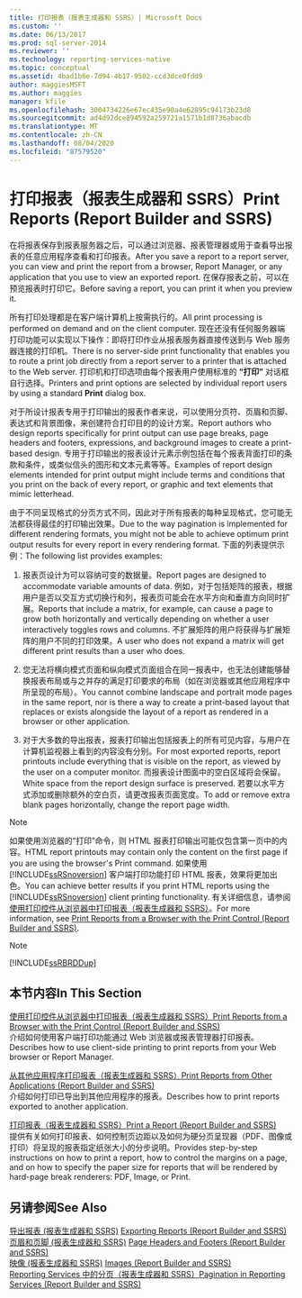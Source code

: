 ```yaml
---
title: 打印报表（报表生成器和 SSRS）| Microsoft Docs
ms.custom: ''
ms.date: 06/13/2017
ms.prod: sql-server-2014
ms.reviewer: ''
ms.technology: reporting-services-native
ms.topic: conceptual
ms.assetid: 4bad1b6e-7d94-4b17-9502-ccd3dce0fdd9
author: maggiesMSFT
ms.author: maggies
manager: kfile
ms.openlocfilehash: 3004734226e67ec435e90a4e62895c94173b23d8
ms.sourcegitcommit: ad4d92dce894592a259721a1571b1d8736abacdb
ms.translationtype: MT
ms.contentlocale: zh-CN
ms.lasthandoff: 08/04/2020
ms.locfileid: "87579520"
---
```

# <a name="print-reports-report-builder-and-ssrs"></a><span data-ttu-id="36a0b-102">打印报表（报表生成器和 SSRS）</span><span class="sxs-lookup"><span data-stu-id="36a0b-102">Print Reports (Report Builder and SSRS)</span></span>
  <span data-ttu-id="36a0b-103">在将报表保存到报表服务器之后，可以通过浏览器、报表管理器或用于查看导出报表的任意应用程序查看和打印报表。</span><span class="sxs-lookup"><span data-stu-id="36a0b-103">After you save a report to a report server, you can view and print the report from a browser, Report Manager, or any application that you use to view an exported report.</span></span> <span data-ttu-id="36a0b-104">在保存报表之前，可以在预览报表时打印它。</span><span class="sxs-lookup"><span data-stu-id="36a0b-104">Before saving a report, you can print it when you preview it.</span></span>  
  
 <span data-ttu-id="36a0b-105">所有打印处理都是在客户端计算机上按需执行的。</span><span class="sxs-lookup"><span data-stu-id="36a0b-105">All print processing is performed on demand and on the client computer.</span></span> <span data-ttu-id="36a0b-106">现在还没有任何服务器端打印功能可以实现以下操作：即将打印作业从报表服务器直接传送到与 Web 服务器连接的打印机。</span><span class="sxs-lookup"><span data-stu-id="36a0b-106">There is no server-side print functionality that enables you to route a print job directly from a report server to a printer that is attached to the Web server.</span></span> <span data-ttu-id="36a0b-107">打印机和打印选项由每个报表用户使用标准的 **“打印”** 对话框自行选择。</span><span class="sxs-lookup"><span data-stu-id="36a0b-107">Printers and print options are selected by individual report users by using a standard **Print** dialog box.</span></span>  
  
 <span data-ttu-id="36a0b-108">对于所设计报表专用于打印输出的报表作者来说，可以使用分页符、页眉和页脚、表达式和背景图像，来创建符合打印目的的设计方案。</span><span class="sxs-lookup"><span data-stu-id="36a0b-108">Report authors who design reports specifically for print output can use page breaks, page headers and footers, expressions, and background images to create a print-based design.</span></span> <span data-ttu-id="36a0b-109">专用于打印输出的报表设计元素示例包括在每个报表背面打印的条款和条件，或类似信头的图形和文本元素等等。</span><span class="sxs-lookup"><span data-stu-id="36a0b-109">Examples of report design elements intended for print output might include terms and conditions that you print on the back of every report, or graphic and text elements that mimic letterhead.</span></span>  
  
 <span data-ttu-id="36a0b-110">由于不同呈现格式的分页方式不同，因此对于所有报表的每种呈现格式，您可能无法都获得最佳的打印输出效果。</span><span class="sxs-lookup"><span data-stu-id="36a0b-110">Due to the way pagination is implemented for different rendering formats, you might not be able to achieve optimum print output results for every report in every rendering format.</span></span> <span data-ttu-id="36a0b-111">下面的列表提供示例：</span><span class="sxs-lookup"><span data-stu-id="36a0b-111">The following list provides examples:</span></span>  
  
1.  <span data-ttu-id="36a0b-112">报表页设计为可以容纳可变的数据量。</span><span class="sxs-lookup"><span data-stu-id="36a0b-112">Report pages are designed to accommodate variable amounts of data.</span></span> <span data-ttu-id="36a0b-113">例如，对于包括矩阵的报表，根据用户是否以交互方式切换行和列，报表页可能会在水平方向和垂直方向同时扩展。</span><span class="sxs-lookup"><span data-stu-id="36a0b-113">Reports that include a matrix, for example, can cause a page to grow both horizontally and vertically depending on whether a user interactively toggles rows and columns.</span></span> <span data-ttu-id="36a0b-114">不扩展矩阵的用户将获得与扩展矩阵的用户不同的打印效果。</span><span class="sxs-lookup"><span data-stu-id="36a0b-114">A user who does not expand a matrix will get different print results than a user who does.</span></span>  
  
2.  <span data-ttu-id="36a0b-115">您无法将横向模式页面和纵向模式页面组合在同一报表中，也无法创建能够替换报表布局或与之并存的满足打印要求的布局（如在浏览器或其他应用程序中所呈现的布局）。</span><span class="sxs-lookup"><span data-stu-id="36a0b-115">You cannot combine landscape and portrait mode pages in the same report, nor is there a way to create a print-based layout that replaces or exists alongside the layout of a report as rendered in a browser or other application.</span></span>  
  
3.  <span data-ttu-id="36a0b-116">对于大多数的导出报表，报表打印输出包括报表上的所有可见内容，与用户在计算机监视器上看到的内容没有分别。</span><span class="sxs-lookup"><span data-stu-id="36a0b-116">For most exported reports, report printouts include everything that is visible on the report, as viewed by the user on a computer monitor.</span></span> <span data-ttu-id="36a0b-117">而报表设计图面中的空白区域将会保留。</span><span class="sxs-lookup"><span data-stu-id="36a0b-117">White space from the report design surface is preserved.</span></span> <span data-ttu-id="36a0b-118">若要以水平方式添加或删除额外的空白页，请更改报表页面宽度。</span><span class="sxs-lookup"><span data-stu-id="36a0b-118">To add or remove extra blank pages horizontally, change the report page width.</span></span>  
  
> [!NOTE]  
>  <span data-ttu-id="36a0b-119">如果使用浏览器的“打印”命令，则 HTML 报表打印输出可能仅包含第一页中的内容。</span><span class="sxs-lookup"><span data-stu-id="36a0b-119">HTML report printouts may contain only the content on the first page if you are using the browser's Print command.</span></span> <span data-ttu-id="36a0b-120">如果使用 [!INCLUDE[ssRSnoversion](../../includes/ssrsnoversion-md.md)] 客户端打印功能打印 HTML 报表，效果将更加出色。</span><span class="sxs-lookup"><span data-stu-id="36a0b-120">You can achieve better results if you print HTML reports using the [!INCLUDE[ssRSnoversion](../../includes/ssrsnoversion-md.md)] client printing functionality.</span></span> <span data-ttu-id="36a0b-121">有关详细信息，请参阅 [使用打印控件从浏览器中打印报表（报表生成器和 SSRS）](print-reports-from-a-browser-with-the-print-control-report-builder-and-ssrs.md)。</span><span class="sxs-lookup"><span data-stu-id="36a0b-121">For more information, see [Print Reports from a Browser with the Print Control &#40;Report Builder and SSRS&#41;](print-reports-from-a-browser-with-the-print-control-report-builder-and-ssrs.md).</span></span>  
  
> [!NOTE]  
>  [!INCLUDE[ssRBRDDup](../../includes/ssrbrddup-md.md)]  
  
## <a name="in-this-section"></a><span data-ttu-id="36a0b-122">本节内容</span><span class="sxs-lookup"><span data-stu-id="36a0b-122">In This Section</span></span>  
 [<span data-ttu-id="36a0b-123">使用打印控件从浏览器中打印报表（报表生成器和 SSRS）</span><span class="sxs-lookup"><span data-stu-id="36a0b-123">Print Reports from a Browser with the Print Control &#40;Report Builder and SSRS&#41;</span></span>](print-reports-from-a-browser-with-the-print-control-report-builder-and-ssrs.md)  
 <span data-ttu-id="36a0b-124">介绍如何使用客户端打印功能通过 Web 浏览器或报表管理器打印报表。</span><span class="sxs-lookup"><span data-stu-id="36a0b-124">Describes how to use client-side printing to print reports from your Web browser or Report Manager.</span></span>  
  
 [<span data-ttu-id="36a0b-125">从其他应用程序打印报表（报表生成器和 SSRS）</span><span class="sxs-lookup"><span data-stu-id="36a0b-125">Print Reports from Other Applications &#40;Report Builder and SSRS&#41;</span></span>](print-reports-from-other-applications-report-builder-and-ssrs.md)  
 <span data-ttu-id="36a0b-126">介绍如何打印已导出到其他应用程序的报表。</span><span class="sxs-lookup"><span data-stu-id="36a0b-126">Describes how to print reports exported to another application.</span></span>  
  
 [<span data-ttu-id="36a0b-127">打印报表（报表生成器和 SSRS）</span><span class="sxs-lookup"><span data-stu-id="36a0b-127">Print a Report &#40;Report Builder and SSRS&#41;</span></span>](print-a-report-report-builder-and-ssrs.md)  
 <span data-ttu-id="36a0b-128">提供有关如何打印报表、如何控制页边距以及如何为硬分页呈现器（PDF、图像或打印）将呈现的报表指定纸张大小的分步说明。</span><span class="sxs-lookup"><span data-stu-id="36a0b-128">Provides step-by-step instructions on how to print a report, how to control the margins on a page, and on how to specify the paper size for reports that will be rendered by hard-page break renderers: PDF, Image, or Print.</span></span>  
  
## <a name="see-also"></a><span data-ttu-id="36a0b-129">另请参阅</span><span class="sxs-lookup"><span data-stu-id="36a0b-129">See Also</span></span>  
 <span data-ttu-id="36a0b-130">[导出报表 &#40;报表生成器和 SSRS&#41;](export-reports-report-builder-and-ssrs.md) </span><span class="sxs-lookup"><span data-stu-id="36a0b-130">[Exporting Reports &#40;Report Builder and SSRS&#41;](export-reports-report-builder-and-ssrs.md) </span></span>  
 <span data-ttu-id="36a0b-131">[页眉和页脚 &#40;报表生成器和 SSRS&#41;](../report-design/page-headers-and-footers-report-builder-and-ssrs.md) </span><span class="sxs-lookup"><span data-stu-id="36a0b-131">[Page Headers and Footers &#40;Report Builder and SSRS&#41;](../report-design/page-headers-and-footers-report-builder-and-ssrs.md) </span></span>  
 <span data-ttu-id="36a0b-132">[映像 &#40;报表生成器和 SSRS&#41;](../report-design/images-report-builder-and-ssrs.md) </span><span class="sxs-lookup"><span data-stu-id="36a0b-132">[Images &#40;Report Builder and SSRS&#41;](../report-design/images-report-builder-and-ssrs.md) </span></span>  
 [<span data-ttu-id="36a0b-133">Reporting Services 中的分页（报表生成器和 SSRS）</span><span class="sxs-lookup"><span data-stu-id="36a0b-133">Pagination in Reporting Services &#40;Report Builder  and SSRS&#41;</span></span>](../report-design/pagination-in-reporting-services-report-builder-and-ssrs.md)  
  
  
